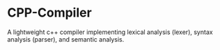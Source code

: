 # CPP-Compiler
A lightweight c++ compiler implementing lexical analysis (lexer), syntax analysis (parser), and semantic analysis.
